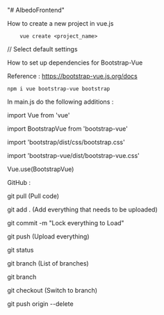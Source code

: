 "# AlbedoFrontend" 

How to create a new project in vue.js

        vue create <project_name>
        
// Select default settings

How to set up dependencies for Bootstrap-Vue

Reference : https://bootstrap-vue.js.org/docs
    
    npm i vue bootstrap-vue bootstrap

In main.js do the following additions :

import Vue from 'vue'

import BootstrapVue from 'bootstrap-vue'

import 'bootstrap/dist/css/bootstrap.css'

import 'bootstrap-vue/dist/bootstrap-vue.css'

Vue.use(BootstrapVue)


GitHub : 

git pull (Pull code)

git add . (Add everything that needs to be uploaded)

git commit -m "Lock everything to Load"

git push (Upload everything)

git status

git branch (List of branches)

git branch <name of branch>

git checkout <name of branch> (Switch to branch)

git push origin --delete <name of branch>